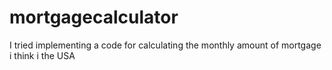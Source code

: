# mortgagecalculator
I tried implementing a code for calculating the monthly amount of mortgage i think i the USA 
